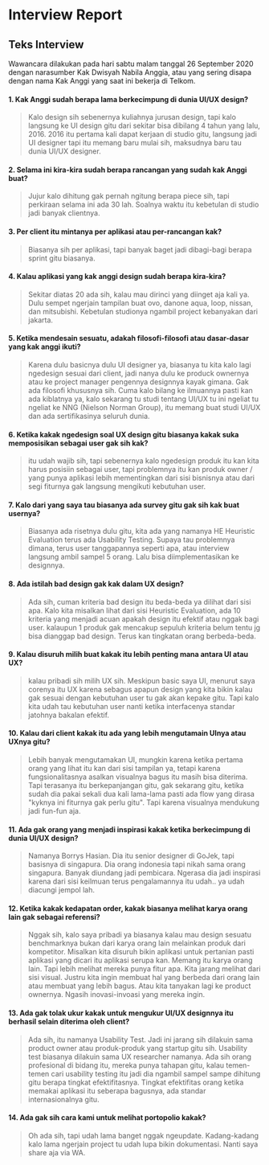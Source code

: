 # Interview Report #



## Teks Interview ##

Wawancara dilakukan pada hari sabtu malam tanggal 26 September 2020 dengan narasumber Kak Dwisyah Nabila Anggia, atau yang sering disapa dengan nama Kak Anggi yang saat ini bekerja di Telkom.

#### 1. Kak Anggi sudah berapa lama berkecimpung di dunia UI/UX design? 

> Kalo design sih sebenernya kuliahnya jurusan design, tapi kalo langsung ke UI design gitu dari sekitar bisa dibilang 4 tahun yang lalu, 2016. 2016 itu pertama kali dapat kerjaan di studio gitu, langsung jadi UI designer tapi itu memang baru mulai sih, maksudnya baru tau dunia UI/UX designer.

#### 2. Selama ini kira-kira sudah berapa rancangan yang sudah kak Anggi buat? 

> Jujur kalo dihitung gak pernah ngitung berapa piece sih, tapi perkiraan selama ini ada 30 lah. Soalnya waktu itu kebetulan di studio jadi banyak clientnya.

#### 3. Per client itu mintanya per aplikasi atau per-rancangan kak? 

> Biasanya sih per aplikasi, tapi banyak baget jadi dibagi-bagi berapa sprint gitu biasanya.

#### 4. Kalau aplikasi yang kak anggi design sudah berapa kira-kira? 

> Sekitar diatas 20 ada sih, kalau mau dirinci yang diinget aja kali ya. Dulu sempet ngerjain tampilan buat ovo, danone aqua, loop, nissan, dan mitsubishi. Kebetulan studionya ngambil project kebanyakan dari jakarta.

#### 5. Ketika mendesain sesuatu, adakah filosofi-filosofi atau dasar-dasar yang kak anggi ikuti? 

> Karena dulu basicnya dulu UI designer ya, biasanya tu kita kalo lagi ngedesign sesuai dari client, jadi nanya dulu ke produck ownernya atau ke project manager pengennya designnya kayak gimana. Gak ada filosofi khususnya sih. Cuma kalo bilang ke ilmuannya pasti kan ada kiblatnya ya, kalo sekarang tu studi tentang UI/UX tu ini ngeliat tu ngeliat ke NNG (Nielson Norman Group), itu memang buat studi UI/UX dan ada sertifikasinya seluruh dunia.

#### 6. Ketika kakak ngedesign soal UX design gitu biasanya kakak suka memposisikan sebagai user gak sih kak? 

> itu udah wajib sih, tapi sebenernya kalo ngedesign produk itu kan kita harus posisiin sebagai user, tapi problemnya itu kan produk owner / yang punya aplikasi lebih mementingkan dari sisi bisnisnya atau dari segi fiturnya gak langsung mengikuti kebutuhan user.

#### 7. Kalo dari yang saya tau biasanya ada survey gitu gak sih kak buat usernya? 

> Biasanya ada risetnya dulu gitu, kita ada yang namanya HE Heuristic Evaluation terus ada Usability Testing. Supaya tau problemnya dimana, terus user tanggapannya seperti apa, atau interview langsung ambil sampel 5 orang. Lalu bisa diimplementasikan ke designnya.

#### 8. Ada istilah bad design gak kak dalam UX design? 

> Ada sih, cuman kriteria bad design itu beda-beda ya dilihat dari sisi apa. Kalo kita misalkan lihat dari sisi Heuristic Evaluation, ada 10 kriteria yang menjadi acuan apakah design itu efektif atau nggak bagi user. kalaupun 1 produk gak mencakup sepuluh kriteria belum tentu jg bisa dianggap bad design. Terus kan tingkatan orang berbeda-beda.

#### 9. Kalau disuruh milih buat kakak itu lebih penting mana antara UI atau UX? 

> kalau pribadi sih milih UX sih. Meskipun basic saya UI, menurut saya corenya itu UX karena sebagus apapun design yang kita bikin kalau gak sesuai dengan kebutuhan user tu gak akan kepake gitu. Tapi kalo kita udah tau kebutuhan user nanti ketika interfacenya standar jatohnya bakalan efektif.

#### 10. Kalau dari client kakak itu ada yang lebih mengutamain UInya atau UXnya gitu? 

> Lebih banyak mengutamakan UI, mungkin karena ketika pertama orang yang lihat itu kan dari sisi tampilan ya, tetapi karena fungsionalitasnya asalkan visualnya bagus itu masih bisa diterima. Tapi terasanya itu berkepanjangan gitu, gak sekarang gitu, ketika sudah dia pakai sekali dua kali lama-lama pasti ada flow yang dirasa "kyknya ini fiturnya gak perlu gitu". Tapi karena visualnya mendukung jadi fun-fun aja.

#### 11. Ada gak orang yang menjadi inspirasi kakak ketika berkecimpung di dunia UI/UX design? 

> Namanya Borrys Hasian. Dia itu senior designer di GoJek, tapi basisnya di singapura. Dia orang indonesia tapi nikah sama orang singapura. Banyak diundang jadi pembicara. Ngerasa dia jadi inspirasi karena dari sisi keilmuan terus pengalamannya itu udah.. ya udah diacungi jempol lah.

#### 12. Ketika kakak kedapatan order, kakak biasanya melihat karya orang lain gak sebagai referensi? 

> Nggak sih, kalo saya pribadi ya biasanya kalau mau design sesuatu benchmarknya bukan dari karya orang lain melainkan produk dari kompetitor. Misalkan kita disuruh bikin aplikasi untuk pertanian pasti aplikasi yang dicari itu aplikasi serupa kan. Memang itu karya orang lain. Tapi lebih melihat mereka punya fitur apa. Kita jarang melihat dari sisi visual. Justru kita ingin membuat hal yang berbeda dari orang lain atau membuat yang lebih bagus. Atau kita tanyakan lagi ke product ownernya. Ngasih inovasi-invoasi yang mereka ingin.

#### 13. Ada gak tolak ukur kakak untuk mengukur UI/UX designnya itu berhasil selain diterima oleh client? 

> Ada sih, itu namanya Usability Test. Jadi ini jarang sih dilakuin sama product owner atau produk-produk yang startup gitu sih. Usability test biasanya dilakuin sama UX researcher namanya. Ada sih orang profesional di bidang itu, mereka punya tahapan gitu, kalau temen-temen cari usability testing itu jadi dia ngambil sampel sampe dihitung gitu berapa tingkat efektifitasnya. Tingkat efektifitas orang ketika memakai aplikasi itu seberapa bagusnya, ada standar internasionalnya gitu. 

#### 14. Ada gak sih cara kami untuk melihat portopolio kakak? 

> Oh ada sih, tapi udah lama banget nggak ngeupdate. Kadang-kadang kalo lama ngerjain project tu udah lupa bikin dokumentasi. Nanti saya share aja via WA.
